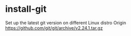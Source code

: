 # install-git
Set up the latest git version on different Linux distro
Origin https://github.com/git/git/archive/v2.24.1.tar.gz
